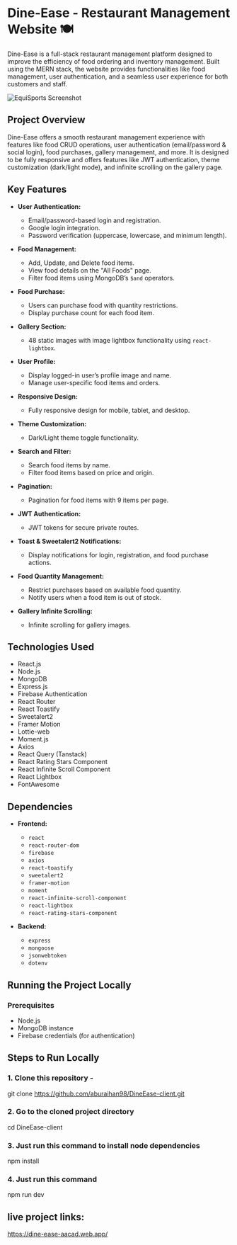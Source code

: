# Dine-Ease - Restaurant Management Website 🍽️

Dine-Ease is a full-stack restaurant management platform designed to improve the efficiency of food ordering and inventory management. Built using the MERN stack, the website provides functionalities like food management, user authentication, and a seamless user experience for both customers and staff.

![EquiSports Screenshot](https://i.postimg.cc/CxDqmzsR/Screenshot-56.png)

## Project Overview

Dine-Ease offers a smooth restaurant management experience with features like food CRUD operations, user authentication (email/password & social login), food purchases, gallery management, and more. It is designed to be fully responsive and offers features like JWT authentication, theme customization (dark/light mode), and infinite scrolling on the gallery page.

## Key Features

- **User Authentication:**
  - Email/password-based login and registration.
  - Google login integration.
  - Password verification (uppercase, lowercase, and minimum length).

- **Food Management:**
  - Add, Update, and Delete food items.
  - View food details on the "All Foods" page.
  - Filter food items using MongoDB’s `$and` operators.

- **Food Purchase:**
  - Users can purchase food with quantity restrictions.
  - Display purchase count for each food item.

- **Gallery Section:**
  - 48 static images with image lightbox functionality using `react-lightbox`.

- **User Profile:**
  - Display logged-in user’s profile image and name.
  - Manage user-specific food items and orders.

- **Responsive Design:**
  - Fully responsive design for mobile, tablet, and desktop.

- **Theme Customization:**
  - Dark/Light theme toggle functionality.

- **Search and Filter:**
  - Search food items by name.
  - Filter food items based on price and origin.

- **Pagination:**
  - Pagination for food items with 9 items per page.

- **JWT Authentication:**
  - JWT tokens for secure private routes.

- **Toast & Sweetalert2 Notifications:**
  - Display notifications for login, registration, and food purchase actions.

- **Food Quantity Management:**
  - Restrict purchases based on available food quantity.
  - Notify users when a food item is out of stock.

- **Gallery Infinite Scrolling:**
  - Infinite scrolling for gallery images.

## Technologies Used

- React.js
- Node.js
- MongoDB
- Express.js
- Firebase Authentication
- React Router
- React Toastify
- Sweetalert2
- Framer Motion
- Lottie-web
- Moment.js
- Axios
- React Query (Tanstack)
- React Rating Stars Component
- React Infinite Scroll Component
- React Lightbox
- FontAwesome

## Dependencies

- **Frontend:**
  - `react`
  - `react-router-dom`
  - `firebase`
  - `axios`
  - `react-toastify`
  - `sweetalert2`
  - `framer-motion`
  - `moment`
  - `react-infinite-scroll-component`
  - `react-lightbox`
  - `react-rating-stars-component`

- **Backend:**
  - `express`
  - `mongoose`
  - `jsonwebtoken`
  - `dotenv`

## Running the Project Locally

### Prerequisites
- Node.js
- MongoDB instance
- Firebase credentials (for authentication)

## Steps to Run Locally

### 1. Clone this repository -
git clone https://github.com/aburaihan98/DineEase-client.git

### 2. Go to the cloned project directory
cd DineEase-client

### 3. Just run this command to install node dependencies
npm install

### 4. Just run this command
npm run dev

## live project links:
https://dine-ease-aacad.web.app/
